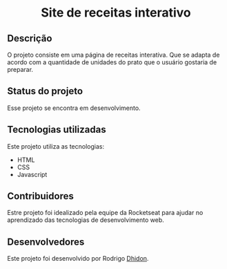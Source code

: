 <h1 align="center">Site de receitas interativo</h1>
<h2>Descrição</h2>
<p>O projeto consiste em uma página de receitas interativa. Que se adapta de acordo com a quantidade de unidades do prato que o usuário gostaria de preparar.</p>
<h2>Status do projeto</h2>
<p>Esse projeto se encontra em desenvolvimento.</p>
<h2>Tecnologias utilizadas</h2>
<p>Este projeto utiliza as tecnologias:</p>
<ul>
<li>HTML</li>
<li>CSS</li>
<li>Javascript</li>
</ul>
<h2>Contribuidores</h2>
<p>Estre projeto foi idealizado pela equipe da Rocketseat para ajudar no aprendizado das tecnologias de desenvolvimento web.</p>
<h2>Desenvolvedores</h2>
<p>Este projeto foi desenvolvido por Rodrigo <a href="https://github.com/Dhidon">Dhidon</a>.</p>